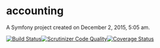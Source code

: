 accounting
==========

A Symfony project created on December 2, 2015, 5:05 am.

[![Build Status](https://travis-ci.org/ilya-martynyuk/accounting.svg?branch=master)](https://travis-ci.org/ilya-martynyuk/accounting)[![Scrutinizer Code Quality](https://scrutinizer-ci.com/g/ilya-martynyuk/accounting/badges/quality-score.png?b=master)](https://scrutinizer-ci.com/g/ilya-martynyuk/accounting/?branch=master)[![Coverage Status](https://coveralls.io/repos/ilya-martynyuk/accounting/badge.svg?branch=master&service=github)](https://coveralls.io/github/ilya-martynyuk/accounting?branch=master)